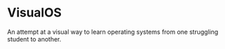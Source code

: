 # VisualOS
An attempt at a visual way to learn operating systems from one struggling student to another.
